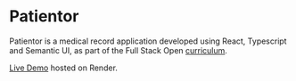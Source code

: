 # Patientor

Patientor is a medical record application developed using React, Typescript and Semantic UI, as part of the Full Stack Open [curriculum](https://fullstackopen.com/en/part9).   

[Live Demo](https://ornellasd.github.io/patientor/) hosted on Render.
